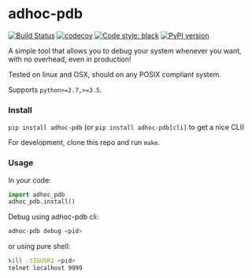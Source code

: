 # adhoc-pdb
[![Build Status](https://travis-ci.org/yehonatanz/adhoc-pdb.svg?branch=master)](https://travis-ci.org/yehonatanz/adhoc-pdb)
[![codecov](https://codecov.io/gh/yehonatanz/adhoc-pdb/branch/master/graph/badge.svg)](https://codecov.io/gh/yehonatanz/adhoc-pdb)
[![Code style: black](https://img.shields.io/badge/code%20style-black-000000.svg)](https://github.com/psf/black)
[![PyPI version](https://badge.fury.io/py/adhoc-pdb.svg)](https://pypi.org/project/adhoc-pdb/)

A simple tool that allows you to debug your system whenever you want, with no overhead, even in production!

Tested on linux and OSX, should on any POSIX compliant system.

Supports `python>=2.7,>=3.5`.

### Install
`pip install adhoc-pdb` (or `pip install adhoc-pdb[cli]` to get a nice CLI)

For development, clone this repo and run `make`.

### Usage
In your code:
```python
import adhoc_pdb
adhoc_pdb.install()
```

Debug using adhoc-pdb cli:
```bash
adhoc-pdb debug <pid>
```
or using pure shell:
```bash
kill -SIGUSR1 <pid>
telnet localhost 9999
```

